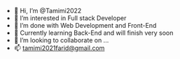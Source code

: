 - 👋 Hi, I’m @Tamimi2022
- 👀 I’m interested in Full stack Developer
- 🌱 I’m done with Web Development and Front-End
- 🌱 Currently learning Back-End and will finish very soon
- 💞️ I’m looking to collaborate on ...
- 📫 tamimi2021farid@gmail.com

<!---
Tamimi2022/Tamimi2022 is a ✨ special ✨ repository because its `README.md` (this file) appears on your GitHub profile.
You can click the Preview link to take a look at your changes.
--->
